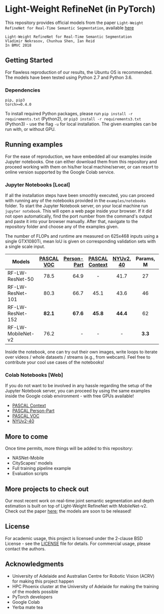 # Light-Weight RefineNet (in PyTorch)

This repository provides official models from the paper `Light-Weight RefineNet for Real-Time Semantic Segmentation`, available [here](http://bmvc2018.org/contents/papers/0494.pdf)

```
Light-Weight RefineNet for Real-Time Semantic Segmentation
Vladimir Nekrasov, Chunhua Shen, Ian Reid
In BMVC 2018
```

## Getting Started

For flawless reproduction of our results, the Ubuntu OS is recommended. The models have been tested using Python 2.7 and Python 3.6.

### Dependencies

```
pip, pip3
torch>=0.4.0
```
To install required Python packages, please run `pip install -r requirements.txt` (Python2), or `pip3 install -r requirements3.txt` (Python3) - use the flag `-u` for local installation.
The given examples can be run with, or without GPU.

## Running examples

For the ease of reproduction, we have embedded all our examples inside Jupyter notebooks. One can either download them from this repository and proceed working with them on his/her local machine/server, or can resort to online version supported by the Google Colab service.

### Jupyter Notebooks [Local]

If all the installation steps have been smoothly executed, you can proceed with running any of the notebooks provided in the `examples/notebooks` folder.
To start the Jupyter Notebook server, on your local machine run `jupyter notebook`. This will open a web page inside your browser. If it did not open automatically, find the port number from the command's output and paste it into your browser manually.
After that, navigate to the repository folder and choose any of the examples given. 

The number of FLOPs and runtime are measured on 625x468 inputs using a single GTX1080Ti, mean IoU is given on corresponding validation sets with a single scale input.

|Models|[PASCAL VOC](./examples/notebooks/VOC.ipynb) | [Person-Part](./examples/notebooks/PersonPart.ipynb)  |[PASCAL Context](./examples/notebooks/Context.ipynb)| [NYUv2, 40](./examples/notebooks/NYU.ipynb) | Params, M | FLOPs, B| Runtime, ms
| -------- |:-------------:| -----:|:-------------:|:-------------:|:-------------:|:-------------:|:-------------:|
| RF-LW-ResNet-50      | 78.5 | 64.9 | - | 41.7 | 27 | 33 | **19.56±0.29** 
| RF-LW-ResNet-101      | 80.3      | 66.7  | 45.1 | 43.6 | 46 | 52 | 27.16±0.19
| RF-LW-ResNet-152 | **82.1**      | **67.6** | **45.8** | **44.4** | 62 | 71 | 35.82±0.23
| RF-LW-MobileNet-v2 | 76.2      |   - | - | - | **3.3** | **9.3** | - 

Inside the notebook, one can try out their own images, write loops to iterate over videos / whole datasets / streams (e.g., from webcam). Feel free to contribute your cool use cases of the notebooks!

### Colab Notebooks [Web]

If you do not want to be involved in any hassle regarding the setup of the Jupyter Notebook server, you can proceed by using the same examples inside the Google colab environment - with free GPUs available! 

* [PASCAL Context](https://colab.research.google.com/drive/1WI61ZoXu9Wh8lMYmmrweq0DfrmHkiIqY)
* [PASCAL Person-Part](https://colab.research.google.com/drive/1EUYkocpVMDTusCvLPa9EW-pG8Wie6esh)
* [PASCAL VOC](https://colab.research.google.com/drive/1J5P8yCOrjpeDcEeF5Haj_MQeb7SGF5vi)
* [NYUv2-40](https://colab.research.google.com/drive/1S5wvuukFM6GTLbj8VxZFdkFn2jhdhiES)

## More to come

Once time permits, more things will be added to this repository:

* NASNet-Mobile
* CityScapes' models
* Full training pipeline example
* Evaluation scripts

## More projects to check out

Our most recent work on real-time joint semantic segmentation and depth estimation is built on top of Light-Weight RefineNet with MobileNet-v2. Check out the paper [here](https://arxiv.org/abs/1809.04766); the models are soon to be released!

## License

For academic usage, this project is licensed under the 2-clause BSD License - see the [LICENSE](LICENSE) file for details. For commercial usage, please contact the authors.

## Acknowledgments

* University of Adelaide and Australian Centre for Robotic Vision (ACRV) for making this project happen
* HPC Phoenix cluster at the University of Adelaide for making the training of the models possible
* PyTorch developers
* Google Colab
* Yerba mate tea
